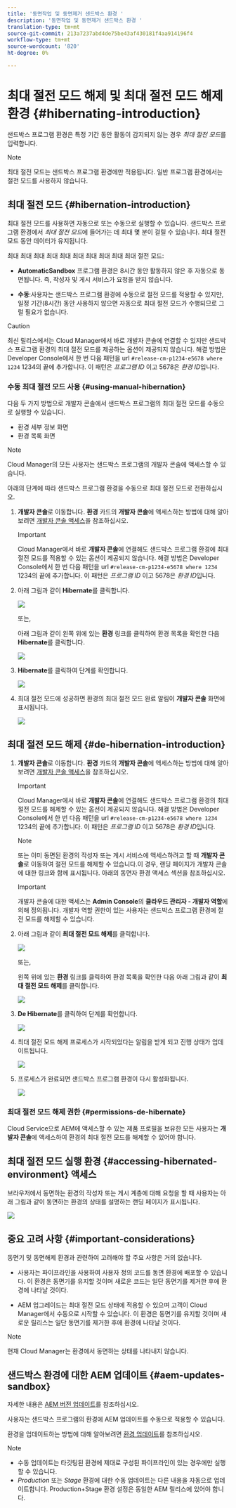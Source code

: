 ```yaml
---
title: '동면작업 및 동면제거 샌드박스 환경 '
description: '동면작업 및 동면제거 샌드박스 환경 '
translation-type: tm+mt
source-git-commit: 213a7237abd4de75be43af430181f4aa914196f4
workflow-type: tm+mt
source-wordcount: '820'
ht-degree: 0%

---
```



# 최대 절전 모드 해제 및 최대 절전 모드 해제 환경 {#hibernating-introduction}

샌드박스 프로그램 환경은 특정 기간 동안 활동이 감지되지 않는 경우 *최대 절전 모드*&#x200B;를 입력합니다.

>[!NOTE]
>최대 절전 모드는 샌드박스 프로그램 환경에만 적용됩니다. 일반 프로그램 환경에서는 절전 모드를 사용하지 않습니다.

## 최대 절전 모드 {#hibernation-introduction}

최대 절전 모드를 사용하면 자동으로 또는 수동으로 실행할 수 있습니다. 샌드박스 프로그램 환경에서 *최대 절전 모드*&#x200B;에 들어가는 데 최대 몇 분이 걸릴 수 있습니다. 최대 절전 모드 동안 데이터가 유지됩니다.

최대 최대 최대 최대 최대 최대 최대 최대 최대 최대 절전 모드:

* **AutomaticSandbox**  프로그램 환경은 8시간 동안 활동하지 않은 후 자동으로 동면됩니다. 즉, 작성자 및 게시 서비스가 요청을 받지 않습니다.

* **수동**:사용자는 샌드박스 프로그램 환경에 수동으로 절전 모드를 적용할 수 있지만, 일정 기간(8시간) 동안 사용하지 않으면 자동으로 최대 절전 모드가 수행되므로 그럴 필요가 없습니다.

>[!CAUTION]
>최신 릴리스에서는 Cloud Manager에서 바로 개발자 콘솔에 연결할 수 있지만 샌드박스 프로그램 환경의 최대 절전 모드를 제공하는 옵션이 제공되지 않습니다. 해결 방법은 Developer Console에서 한 번 다음 패턴을 url `#release-cm-p1234-e5678 where 1234` 1234의 끝에 추가합니다. 이 패턴은 *프로그램 ID* 이고 5678은 *환경 ID*&#x200B;입니다.

### 수동 최대 절전 모드 사용 {#using-manual-hibernation}

다음 두 가지 방법으로 개발자 콘솔에서 샌드박스 프로그램의 최대 절전 모드를 수동으로 실행할 수 있습니다.

* 환경 세부 정보 화면
* 환경 목록 화면

>[!NOTE]
>Cloud Manager의 모든 사용자는 샌드박스 프로그램의 개발자 콘솔에 액세스할 수 있습니다.

아래의 단계에 따라 샌드박스 프로그램 환경을 수동으로 최대 절전 모드로 전환하십시오.

1. **개발자 콘솔**로 이동합니다.
**환경** 카드의 **개발자 콘솔**&#x200B;에 액세스하는 방법에 대해 알아보려면 [개발자 콘솔 액세스](/help/implementing/cloud-manager/manage-environments.md#accessing-developer-console)을 참조하십시오.
   >[!IMPORTANT]
   >Cloud Manager에서 바로 **개발자 콘솔**&#x200B;에 연결해도 샌드박스 프로그램 환경에 최대 절전 모드를 적용할 수 있는 옵션이 제공되지 않습니다. 해결 방법은 Developer Console에서 한 번 다음 패턴을 url `#release-cm-p1234-e5678 where 1234` 1234의 끝에 추가합니다. 이 패턴은 *프로그램 ID* 이고 5678은 *환경 ID*&#x200B;입니다.

1. 아래 그림과 같이 **Hibernate**&#x200B;를 클릭합니다.

   ![](assets/hibernate-1.png)

   또는,

   아래 그림과 같이 왼쪽 위에 있는 **환경** 링크를 클릭하여 환경 목록을 확인한 다음 **Hibernate**&#x200B;를 클릭합니다.

   ![](assets/hibernate-1b.png)

1. **Hibernate**&#x200B;를 클릭하여 단계를 확인합니다.

   ![](assets/hibernate-2.png)

1. 최대 절전 모드에 성공하면 환경의 최대 절전 모드 완료 알림이 **개발자 콘솔** 화면에 표시됩니다.

   ![](assets/hibernate-4.png)


## 최대 절전 모드 해제 {#de-hibernation-introduction}

1. **개발자 콘솔**로 이동합니다.
**환경** 카드의 **개발자 콘솔**&#x200B;에 액세스하는 방법에 대해 알아보려면 [개발자 콘솔 액세스](/help/implementing/cloud-manager/manage-environments.md#accessing-developer-console)을 참조하십시오.

   >[!IMPORTANT]
   >Cloud Manager에서 바로 **개발자 콘솔**&#x200B;에 연결해도 샌드박스 프로그램 환경의 최대 절전 모드를 해제할 수 있는 옵션이 제공되지 않습니다. 해결 방법은 Developer Console에서 한 번 다음 패턴을 url `#release-cm-p1234-e5678 where 1234` 1234의 끝에 추가합니다. 이 패턴은 *프로그램 ID* 이고 5678은 *환경 ID*&#x200B;입니다.

   >[!NOTE]
   >또는 이미 동면된 환경의 작성자 또는 게시 서비스에 액세스하려고 할 때 **개발자 콘솔**&#x200B;로 이동하여 절전 모드를 해제할 수 있습니다.이 경우, 랜딩 페이지가 개발자 콘솔에 대한 링크와 함께 표시됩니다. 아래의 동면자 환경 액세스 섹션을 참조하십시오.

   >[!IMPORTANT]
   >개발자 콘솔에 대한 액세스는 **Admin Console**&#x200B;의 **클라우드 관리자 - 개발자 역할**&#x200B;에 의해 정의됩니다. 개발자 역할 권한이 있는 사용자는 샌드박스 프로그램 환경에 절전 모드를 해제할 수 있습니다.

1. 아래 그림과 같이 **최대 절전 모드 해제**&#x200B;를 클릭합니다.

   ![](assets/de-hibernation-img1.png)

   또는,

   왼쪽 위에 있는 **환경** 링크를 클릭하여 환경 목록을 확인한 다음 아래 그림과 같이 **최대 절전 모드 해제**&#x200B;를 클릭합니다.

   ![](assets/de-hibernate-1b.png)


1. **De Hibernate**&#x200B;를 클릭하여 단계를 확인합니다.

   ![](assets/de-hibernation-img2.png)

1. 최대 절전 모드 해제 프로세스가 시작되었다는 알림을 받게 되고 진행 상태가 업데이트됩니다.

   ![](assets/de-hibernation-img3.png)

1. 프로세스가 완료되면 샌드박스 프로그램 환경이 다시 활성화됩니다.

   ![](assets/de-hibernation-img4.png)

### 최대 절전 모드 해제 권한 {#permissions-de-hibernate}

Cloud Service으로 AEM에 액세스할 수 있는 제품 프로필을 보유한 모든 사용자는 **개발자 콘솔**&#x200B;에 액세스하여 환경의 최대 절전 모드를 해제할 수 있어야 합니다.

## 최대 절전 모드 실행 환경 {#accessing-hibernated-environment} 액세스

브라우저에서 동면하는 환경의 작성자 또는 게시 계층에 대해 요청을 할 때 사용자는 아래 그림과 같이 동면하는 환경의 상태를 설명하는 랜딩 페이지가 표시됩니다.

![](assets/de-hibernation-img5.png)

## 중요 고려 사항 {#important-considerations}

동면기 및 동면해제 환경과 관련하여 고려해야 할 주요 사항은 거의 없습니다.

* 사용자는 파이프라인을 사용하여 사용자 정의 코드를 동면 환경에 배포할 수 있습니다. 이 환경은 동면기를 유지할 것이며 새로운 코드는 일단 동면기를 제거한 후에 환경에 나타날 것이다.

* AEM 업그레이드는 최대 절전 모드 상태에 적용할 수 있으며 고객이 Cloud Manager에서 수동으로 시작할 수 있습니다. 이 환경은 동면기를 유지할 것이며 새로운 릴리스는 일단 동면기를 제거한 후에 환경에 나타날 것이다.

>[!NOTE]
>현재 Cloud Manager는 환경에서 동면하는 상태를 나타내지 않습니다.

## 샌드박스 환경에 대한 AEM 업데이트 {#aem-updates-sandbox}

자세한 내용은 [AEM 버전 업데이트](/help/implementing/deploying/aem-version-updates.md)를 참조하십시오.

사용자는 샌드박스 프로그램의 환경에 AEM 업데이트를 수동으로 적용할 수 있습니다.

환경을 업데이트하는 방법에 대해 알아보려면 [환경 업데이트](/help/implementing/cloud-manager/manage-environments.md#updating-dev-environment)를 참조하십시오.

>[!NOTE]
>* 수동 업데이트는 타깃팅된 환경에 제대로 구성된 파이프라인이 있는 경우에만 실행할 수 있습니다.
>* *Production* 또는 *Stage* 환경에 대한 수동 업데이트는 다른 내용을 자동으로 업데이트합니다. Production+Stage 환경 설정은 동일한 AEM 릴리스에 있어야 합니다.






